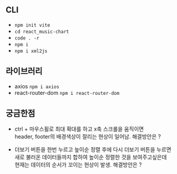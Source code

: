## CLI
- `npm init vite`
- `cd react_music-chart`
- `code . -r`
- `npm i`
- `npm i xml2js`
## 라이브러리
- axios `npm i axios`
- react-router-dom `npm i react-router-dom`




## 궁금한점
- ctrl + 마우스휠로 최대 확대를 하고 x축 스크롤을 움직이면  
header, footer의 배경색상이 잘리는 현상이 일어남. 해결방안은 ?

- 더보기 버튼을 한번 누르고 높이순 정렬 후에 다시 더보기 버튼을 누르면  
새로 불러온 데이터들까지 합하여 높이순 정렬한 것을 보여주고싶은데  
현재는 데이터의 순서가 꼬이는 현상이 발생. 해결방안은 ?